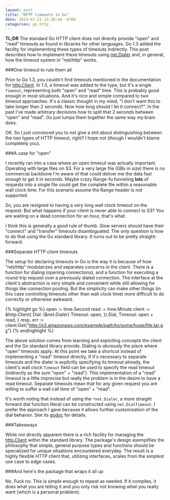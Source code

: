 ```yaml
---
layout: post
title: "HTTP timeouts in Go"
date: 2014-07-21 23:30:44 -0700
categories: go http
---
```


**TL;DR** The standard Go HTTP client does not directly provide "open" and
"read" timeouts as found in libraries for other languages.  Go 1.3 added the
facility for implementing these types of timeouts indirectly.  This post
describes how to implement these timeouts using
[net.Dialer](http://godoc.org/net#Dialer) and, in general, how the timeout
system in "net/http" works.

###One timeout to rule them all

Prior to Go 1.3, you couldn't find timeouts mentioned in the documentation for
[http.Client](http://godoc.org/net/http#Client). In 1.3, a timeout was added to
the type, but it's a single `Timeout`, representing both "open" and "read"
time.  This is probably good enough in most situations. And it's nice and
simple compared to two timeout approaches.  It's a classic thought in my mind,
"I don't want this to take longer than 2 seconds. Now how long should I let it
connect?". In the past I've made arbitrary decisions how to split that 2
seconds between "open" and "read".  Go just lumps them together the same way my
brain does.

OK. So I just convinced you to not give a shit about distinguishing between the
two types of HTTP timeout, right? I hope not (though I wouldn't blame
completely you).

###A case for "open"

I recently ran into a case where an open timeout was actually important.
Operating with large files on S3. For a very large file (GBs in size) there is
no commercial backbone I'm aware of that could deliver me the data fast enough
to get it in seconds. Maybe crazy Range-fu funneling **lots** of requests into
a single file could get the complete file within a reasonable wall clock time.
For this scenario assume the Range header is not supported.

So, you are resigned to having a very long wall clock timeout on the request.
But what happens if your client is never able to connect to S3? You are waiting
on a dead connection for an hour, that's what.

I think this is generally a good rule of thumb. Slow servers should have their
"connect" and "transfer" timeouts disambiguated.  The only question is how to
do that using the Go standard library.  It turns out to be pretty
straight-forward.

###Separate HTTP client timeouts

The setup for declaring timeouts in Go is the way it is because of how
"net/http" modularizes and separates concerns in the client. There is a
function for dialing (opening connections), and a function for executing a
round-trip request over a previously dialed connection. The interface at the
client's abstraction is very simple and convenient while still allowing for
things like connection pooling. But the simplicity can make other things (in
this case controlling timeouts other than wall clock time) more difficult to do
correctly or otherwise awkward.

{% highlight go %}
open := time.Second
read := time.Minute
client := &http.Client{
    Dial: (&net.Dialer{
        Timeout: open,
    }).Dial,
    Timeout: open + read,
}
resp, err := client.Get("http://s3.amazonaws.com/example/path/to/some/huge/file.tar.gz")
{% endhighlight %}

The above solution comes from learning and exploiting concepts the client and
the Go standard library provide.  Dialing is obviously the place where "open"
timeouts apply.  At this point we take a shortcut instead of implementing a
"read" timeout directly, if it's necessary to separate timeouts and the dialer
is explicitly specifying its timeout already, the client's wall clock `Timeout`
field can be used to specify the read timeout (indirectly as the sum "open" +
"read"). This implementation of a "read" timeout is a little imprecise but
really the problem is in the desire to have a read timeout. Separate timeouts
mean that for any given request you are willing to suffer a wall call time of
"open" + "read".

It's worth noting that instead of using the `*net.Dialer`, a more straight
forward dial function literal can be constructed using `net.DialTimeout`.  I
prefer the approach I gave because it allows further customization of the dial
behavior. See its [godoc](http://godoc.org/net#Dialer) for details.

###Takeaways

While not directly apparent there is a rich facility for managing the
[http.Client](http://godoc.org/net/http) within the standard library. The
package's design exemplifies the philosophy that simple, general purpose types
and functions should be specialized for unique situations encountered everyday.
The result is a highly flexible HTTP client that, utilizing interfaces, scales
from the simplest use case to edge cases.

###And here's the package that wraps it all up

No. Fuck no. This is simple enough to repeat as needed. If it compiles, it does
what you are telling it and you only risk not knowing what you really want
(which is a personal problem).
